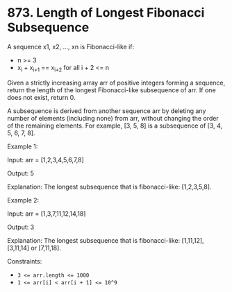 # 873. Length of Longest Fibonacci Subsequence

A sequence x1, x2, ..., xn is Fibonacci-like if:

- n >= 3
- x<sub>i</sub> + x<sub>i+1</sub> == x<sub>i+2</sub> for all i + 2 <= n

Given a strictly increasing array arr of positive integers forming a sequence, return the length of the longest
Fibonacci-like subsequence of arr. If one does not exist, return 0.

A subsequence is derived from another sequence arr by deleting any number of elements (including none) from arr, without
changing the order of the remaining elements. For example, [3, 5, 8] is a subsequence of [3, 4, 5, 6, 7, 8].

Example 1:

Input: arr = [1,2,3,4,5,6,7,8]

Output: 5

Explanation: The longest subsequence that is fibonacci-like: [1,2,3,5,8].

Example 2:

Input: arr = [1,3,7,11,12,14,18]

Output: 3

Explanation: The longest subsequence that is fibonacci-like: [1,11,12], [3,11,14] or [7,11,18].

Constraints:

- `3 <= arr.length <= 1000`
- `1 <= arr[i] < arr[i + 1] <= 10^9`








